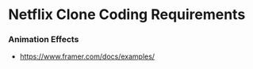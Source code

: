 # Netflix Clone Coding Requirements

### Animation Effects

-   https://www.framer.com/docs/examples/
